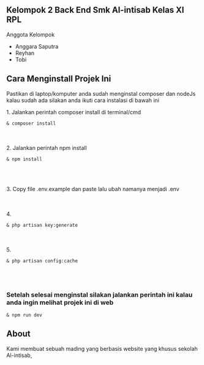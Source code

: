 ## Kelompok 2 Back End Smk Al-intisab Kelas XI RPL

<span>Anggota Kelompok</span>
<ul>
    <li>Anggara Saputra</li>
    <li>Reyhan</li>
    <li>Tobi</li>
</ul>

## Cara Menginstall Projek Ini
  <p>Pastikan di laptop/komputer anda sudah menginstal composer dan nodeJs kalau sudah ada silakan anda ikuti cara instalasi di bawah ini</p>
  1. Jalankan perintah composer install di terminal/cmd
      <pre><code class="language-html">& composer install</code></pre>
      <br><br>
  2. Jalankan perintah npm install
     <pre><code class="language-html">& npm install</code></pre>
     <br><br>
  <p>3. Copy file .env.example dan paste lalu ubah namanya menjadi .env</p>
<br><br>
   4. <pre><code class="language-html">& php artisan key:generate</code></pre>
<br><br>
   5. <pre><code class="language-html">& php artisan config:cache</code></pre>
<br><br>
   <h3>Setelah selesai menginstal silakan jalankan perintah ini kalau anda ingin melihat projek ini di web</h3>
   <pre><code class="language-html">& npm run dev</code></pre>


## About 
 Kami membuat sebuah mading yang berbasis website yang khusus sekolah Al-intisab, 
